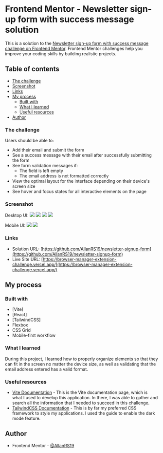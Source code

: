 # Frontend Mentor - Newsletter sign-up form with success message solution

This is a solution to the [Newsletter sign-up form with success message challenge on Frontend Mentor](https://www.frontendmentor.io/challenges/newsletter-signup-form-with-success-message-3FC1AZbNrv). Frontend Mentor challenges help you improve your coding skills by building realistic projects. 

## Table of contents

- [The challenge](#the-challenge)
- [Screenshot](#screenshot)
- [Links](#links)
- [My process](#my-process)
  - [Built with](#built-with)
  - [What I learned](#what-i-learned)
  - [Useful resources](#useful-resources)
- [Author](#author)

### The challenge

Users should be able to:

- Add their email and submit the form
- See a success message with their email after successfully submitting the form
- See form validation messages if:
  - The field is left empty
  - The email address is not formatted correctly
- View the optimal layout for the interface depending on their device's screen size
- See hover and focus states for all interactive elements on the page

### Screenshot

Desktop UI:
![](/public/screeshots/screenshot-1.png)
![](/public/screenshots/screenshot-2.png)
![](/public/screenshots/screenshot-3.png)
![](/public/screenshots/screenshot-4.png)

Mobile UI:
![](/public/screenshots/screenshot-5.png)
![](/public/screenshots/screenshot-6.png)

### Links

- Solution URL: [https://github.com/AllanRS19/newsletter-signup-form](https://github.com/AllanRS19/newsletter-signup-form)
- Live Site URL: [https://browser-manager-extension-challenge.vercel.app/](https://browser-manager-extension-challenge.vercel.app/)

## My process

### Built with

- [Vite]
- [React]
- [TailwindCSS]
- Flexbox
- CSS Grid
- Mobile-first workflow

### What I learned

During this project, I learned how to properly organize elements so that they can fit in the screen no matter the device size, as well as validating that the email address entered has a valid format.

### Useful resources

- [Vite Documentation](https://vite.dev/guide/) - This is the Vite documentation page, which is what I used to develop this application. In there, I was able to gather and search all the information that I needed to succeed in this challenge.
- [TailwindCSS Documentation](https://tailwindcss.com/docs/dark-mode) - This is by far my preferred CSS framework to style my applications. I used the guide to enable the dark mode feature.

## Author

- Frontend Mentor - [@AllanRS19](https://www.frontendmentor.io/profile/AllanRS19)